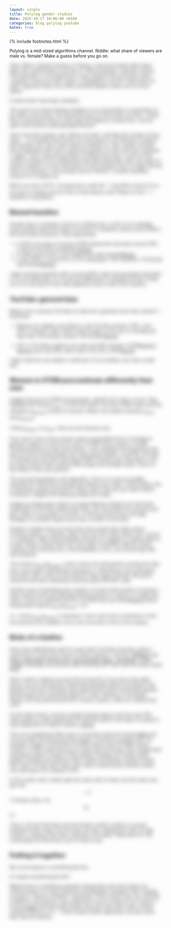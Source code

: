 ```yaml
---
layout: single
title: Polylog gender studies
date: 2025-10-17 10:00:00 +0100
categories: blog polylog youtube
katex: true
---
```


{% include footnotes.html %}

Polylog is a mid-sized algorithms channel. Riddle: what share of viewers are male vs. female? Make a guess before you go on.

<div id="gender-guess-root" data-answer="97.5"></div>
<script type="module" src="/widgets/dist/gender-guess.js"></script>

<div id="revealed-content" style="filter: blur(8px); pointer-events: none; user-select: none; transition: filter 0.5s ease;" markdown="1">

Yeah. When I started working on Polylog, I had some pretty high hopes about this media being a nice way of "democratizing" computer science (CS) education. In my experience, many students first encounter math / computer science at math camps / competitions, but this "beat others at math" approach feels very male-oriented! Maybe videos can do much better! 

It seems that I have been mistaken. 

This post is not about finding mistakes in our presentation or lamenting on the state of the world. This should be done at some point, but first, I would like to understand where is this huge discrepancy coming from. Can we split it into several understandable factors? 

Here's the best answer I got. Before we start: I will take this number at face value -- it's possible that women are more likely to not disclose / lie about their gender, but I don't have reason to believe so. <footnote>Also, maybe YouTube has an algorithm that tries to guess the gender of users who don't disclose it. Again, I don't have strong reason to believe this since I could not find creators outside of CS ranting about this data being fake. Also, the share of women viewers is so low (and share of trans people in tech so high) that the share of nonbinary / trans people may be relevant. Youtube classifies around 1% of viewers as  </footnote>

Before we start, 97.5% corresponds to odds 39 : 1. $\log_2(39)$ is about $5.3$ so we have to explain around $5$ bits of discrepancy with respect to the $1:1$ baseline in population.


## Biased baseline

Gender bias in computer science is nothing new, so let's try to estimate some baseline about the share of women in computer science and STEM in the first-world countries. A few data points:

- in 2022, the share of women STEM researchers has been around 30% in the US and 40% worldwide.<footnote><a href="https://www.insidehighered.com/news/diversity/sex-gender/2024/06/11/women-make-global-gains-researchers-gaps-persist#:~:text=%E2%80%9CWe%20still%20have%20these%20perceptions,a%20quarter%20of%20mathematics%20researchers">Source</a></footnote>
- in 2018, around 20% of AI researchers were women<footnote><a href="https://www.insidehighered.com/news/diversity/sex-gender/2024/06/11/women-make-global-gains-researchers-gaps-persist#:~:text=%E2%80%9CWe%20still%20have%20these%20perceptions,a%20quarter%20of%20mathematics%20researchers">Source</a></footnote>
- in late 2010's, around 20% of CS undergrads / PhD students / CS faculty were female<footnote><a href="https://womenshistorymonth.cc.gatech.edu/changing-the-landscape/#:~:text=Nationally%2C%2018%20percent%20of%20undergraduate,students%20are%20female">Source</a></footnote>

I take it that the baseline ratio is around 80% male among people interested in CS. Put differently, it's 4:1 and yet differently it's already two bits of bias out of 5.3 we have to find. We explained close to half of the mystery. 



## YouTube-general bias

Maybe men consume YouTube (or Internet in general) more than women? I found this:

- _Women are slightly more likely to visit YouTube (women: 95%, men: 93%); however, male visitors spend longer on the site on average per day (men: 54
minutes, women: 40 minutes)_<footnote><a href="https://www.ofcom.org.uk/siteassets/resources/documents/research-and-data/online-research/online-nation/2024/online-nation-2024-report.pdf?v=386238">Source</a></footnote>

- 54% of YouTube audience are male and 46% female in 2025<footnote><a href="https://datareportal.com/essential-youtube-stats">Source 1</a>, <a href="https://www.globalmediainsight.com/blog/youtube-users-statistics/#:~:text=Considering%20user%20gender%2C%20YouTube%20is,popular%20among%20men%20than%20women">Source 2</a></footnote> but only 49% were male in the US in 2023<footnote><a href="https://blog.hubspot.com/marketing/youtube-demographics#:~:text=,34.%20%28Statista">Source</a></footnote>

I take it that this can explain a small part of our problem, but only a small part. 


## Women in STEM procrastinate differently than men

Imagine the pool of STEM-loving people, split 80-20 in favor of men. Now highlight the fraction $p_{men}$ of men that watch YouTube STEM videos and the analogous $p_{women}$ fraction of women. What's the relation between $p_{men}$ and $p_{women}$?

<div id="stem-pool-root"></div>
<script type="module" src="/widgets/dist/stem-pool.js"></script>

I think $p_{women} \ll p_{men}$. Here are two theories why. 

First, even if men versus women spend comparable time on YouTube in general, maybe it's not true for men in STEM versus women in STEM. Pondering about my lady nerd friends, I even entertain the hypothesis that they are one of those people who have actual hobbies, social life, and kids. Or perhaps the fact that most large STEM Youtubers are male plays a role by some reasons that could be both benign and outright sexist. (more on this effect in the next section). 

The second hypothesis is the algorithm. This is of course incredibly important for what kind of people get offered your video. Unfortunately, this is extremely opaque and hard to reason about. But we can reason about incentives. Imagine the following simple toy model. 

Imagine a simple game where you keep flipping a biased coin that lands heads 80% of the time. Before each flip, you can predict the outcome and get a dollar if you predict correctly. To win the most money, the right strategy is to predict heads _every_ time, not 80% of the time. 

Similarly, imagine that you know that most women like videos about cooking, beauty, or animals, while most men like videos about cars, soccer, or computers. With what probability should you suggest a cooking video to a male viewer? Unless there are some other constraints (like the viewer wanting some diversity etc.), the probability is zero, you should stay with cars & sports. 

The fraction $p_{men} / p_{women}$ could in theory be estimated by pooling the data from a few large channels like Veritasium or 3blue1brown and estimating from them. But I could not find data for these large channels. My guess would be that their viewership would be about 85-95% male. 

Another way of estimating this number is to look at the fraction of woman / male science hosts and estimate that the fraction of viewers is roughly the same. I found an estimate that 8% of STEM hosts are female<footnote>[source](https://pubmed.ncbi.nlm.nih.gov/29974815/#:~:text=video%20content,per%20view%2C%20and%20significantly%20higher)</footnote> which would lead to about $p_{men} / p_{women} \approx 3.1$. 

I.e., I think $p_{men} / p_{women}$ is between $2$ and $4$ and some combination of the two theories thus explains one to two more bits in the $5.3$-bit mystery.


## Birds of a feather

Here's the male/female ratio for some other YouTube channels, where I could find it, to get some sense of what's going on. <footnote>Sources: <a href="https://www.parrotanalytics.com/insights/amazons-mrbeast-series-is-primed-for-success/#:~:text=Specifically%20the%20demographics%20of%20MrBeast%E2%80%99s,be%20a%20challenge%20but%20also">MrBeast</a>, <a href="https://www.frontiersin.org/journals/communication/articles/10.3389/fcomm.2021.610920/full">It's Okay to Be Smart, Physics Girl, and Hydraulic Press</a>, <a href="https://www.edisonresearch.com/who-joe-rogan-listeners-are-likely-to-support-in-the-election/#:~:text=Known%20for%20its%20influence%20and,align%20with%20Democrats">Joe Rogan</a>, <a href="https://www.mediamonitors.com/audience-demographic-variations-specific-to-genre/?utm_source=chatgpt.com">Crime Junkie</a>. Generally, the sources were found by GPT and I did not cross-check them.
</footnote>

<div id="gender-table-root" data-channels='[
  {"name":"Crime Junkie","host":"Female","topic":"True Crime","malePercent":15},
  {"name":"MrBeast","host":"Male","topic":"Entertainment","malePercent":74},
  {"name":"Its Okay to Be Smart","host":"Male","topic":"Science","malePercent":75},
  {"name":"Physics Girl","host":"Female","topic":"Science","malePercent":80},
  {"name":"Joe Rogan","host":"Male","topic":"Podcast","malePercent":80},
  {"name":"Hydraulic Press","host":"Balanced","topic":"Engineering","malePercent":94}
]'></div>
<script type="module" src="/widgets/dist/gender-table.js"></script>


Here's where I believe we may find one last bit. If you look at the table above, you can see that the viewership generally skews according to the gender of the host. Mr Beast does game shows which sounds like gender-neutral theme but viewership skews 2:1 male. Similarly to Joe Rogan. Physics Girl has phenomenal 20% women viewers, while our channel has 2.5%. 

On the other hand, a woman-hosted podcast about crime has only 15% male audience, while apparently the general split for this type of content is more balanced 1:2 male to women. <footnote>[source](https://www.pewresearch.org/short-reads/2023/06/20/true-crime-podcasts-are-popular-in-the-us-particularly-among-women-and-those-with-less-formal-education/?utm_source=chatgpt.com)</footnote>

This is an established effect also in university classroom teaching<footnote>[link](https://journals.plos.org/plosone/article?id=10.1371%2Fjournal.pone.0239766)</footnote> and can be pretty strong because the fraction of women is already slim: For example, imagine a world with 10 STEM viewers and 10 STEM content creators. In both cases there are 9 males and one female. Now imagine that everybody prefers content of their gender. Perhaps our female viewer prefers it greatly and watches male-created and female-created content 50% times. On the other hand, each male is watching the female creator only with about 5% instead of 10%. 

In this model, each creator gets the same rate of views, but the male ones get only $$\sim 5$$% female views, not $$10$$%!

<div id="viewer-creator-root"></div>
<script type="module" src="/widgets/dist/viewer-creator.js"></script>

That is, the fact that there are few female content creators is not just pushing women away from the area, but also changing the ratio of male creators. Looking at the other channels in the table, I think that 0.5-1 bit could easily be found here, but it's hard to say. 

## Putting it together

My current guess is something like this:

<div id="bias-breakdown-root-1" data-segments='[
  {"label":"STEM baseline","value":2,"description":"20% of CS researchers/students are women"},
  {"label":"YouTube general","value":0.3,"description":"Men spend slightly more time on YouTube"},
  {"label":"p_men / p_women","value":2,"description":"Women in STEM watch less YouTube STEM content"},
  {"label":"Birds of a feather","value":1,"description":"Same-gender preference amplifies imbalance"}
]' data-total="5.3"></div>
<script type="module" src="/widgets/dist/bias-breakdown.js"></script>

Or maybe something like this?

<div id="bias-breakdown-root-2" data-segments='[
  {"label":"STEM baseline","value":2,"description":"20% of CS researchers/students are women"},
  {"label":"YouTube general","value":0.1,"description":"Small general gender difference"},
  {"label":"p_men / p_women","value":1.5,"description":"Women in STEM watch less YouTube STEM content"},
  {"label":"Birds of a feather","value":0.7,"description":"Same-gender preference"},
  {"label":"Unique misogyny","value":1,"description":"Channel-specific gender bias"}
]' data-total="5.3"></div>
<script type="module" src="/widgets/dist/bias-breakdown.js"></script>

Maybe there is something uniquely misogynistic and sexist about our channel and/or our topics (beyond some baseline misogyny that's already counted in "birds of a feather" argument)? That's hard to say, but I still find it helpful to see that the crazy proportions are not unique to our channel. <footnote>I found <a href="https://hci.ucsd.edu/papers/millions_views.pdf#:~:text=For%20example%2C%20C27%2C%20a%20female,male%E2%80%9D">a paper</a> that discusses similar issue and cites some other content creators opinions on it -- I think mostly similar arguments, but also some that I did not mention. </footnote>

</div>

<script>
  // Listen for the widget submission event
  window.addEventListener('genderGuessSubmitted', function(event) {
    const revealedContent = document.getElementById('revealed-content');
    if (revealedContent) {
      revealedContent.style.filter = 'blur(0px)';
      revealedContent.style.pointerEvents = 'auto';
      revealedContent.style.userSelect = 'auto';
    }
  });
</script>
